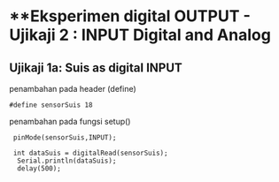 # **Eksperimen digital OUTPUT - Ujikaji 2 : INPUT Digital and Analog

## Ujikaji 1a: Suis as digital INPUT
penambahan pada header (define)
```
#define sensorSuis 18
```
penambahan pada fungsi setup()
```
 pinMode(sensorSuis,INPUT);
```
```
 int dataSuis = digitalRead(sensorSuis);
  Serial.println(dataSuis);
  delay(500);
```

